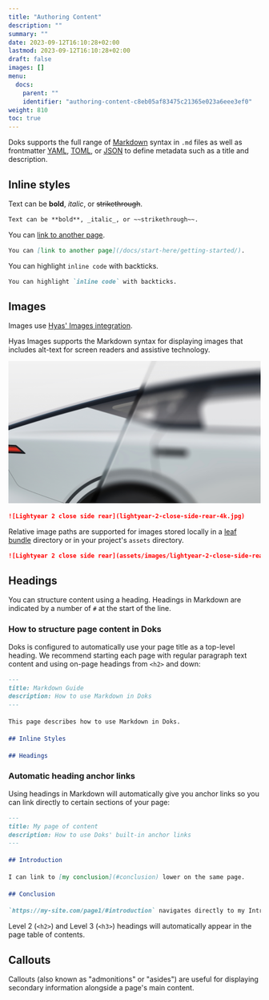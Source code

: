 ```yaml
---
title: "Authoring Content"
description: ""
summary: ""
date: 2023-09-12T16:10:28+02:00
lastmod: 2023-09-12T16:10:28+02:00
draft: false
images: []
menu:
  docs:
    parent: ""
    identifier: "authoring-content-c8eb05af83475c21365e023a6eee3ef0"
weight: 810
toc: true
---
```


Doks supports the full range of [Markdown](https://daringfireball.net/projects/markdown/) syntax in `.md` files as well as frontmatter [YAML](https://yaml.org/spec/1.2.2/), [TOML](https://toml.io/en/), or [JSON](https://www.json.org/json-en.html) to define metadata such as a title and description.

## Inline styles

Text can be **bold**, _italic_, or ~~strikethrough~~.

```md
Text can be **bold**, _italic_, or ~~strikethrough~~.
```

You can [link to another page](/docs/start-here/getting-started/).

```md
You can [link to another page](/docs/start-here/getting-started/).
```

You can highlight `inline code` with backticks.

```md
You can highlight `inline code` with backticks.
```

## Images

Images use [Hyas' Images integration](https://docs.gethyas.com/guides/integrations-guide/images/).

Hyas Images supports the Markdown syntax for displaying images that includes alt-text for screen readers and assistive technology.

![Lightyear 2 close side rear](lightyear-2-close-side-rear-4k.jpg)

```md
![Lightyear 2 close side rear](lightyear-2-close-side-rear-4k.jpg)
```

Relative image paths are supported for images stored locally in a [leaf bundle](https://gohugo.io/content-management/page-bundles/#leaf-bundles) directory or in your project's `assets` directory.

```md
![Lightyear 2 close side rear](assets/images/lightyear-2-close-side-rear-4k.jpg)
```

## Headings

You can structure content using a heading. Headings in Markdown are indicated by a number of `#` at the start of the line.

### How to structure page content in Doks

Doks is configured to automatically use your page title as a top-level heading. We recommend starting each page with regular paragraph text content and using on-page headings from `<h2>` and down:

```md
---
title: Markdown Guide
description: How to use Markdown in Doks
---

This page describes how to use Markdown in Doks.

## Inline Styles

## Headings
```

### Automatic heading anchor links

Using headings in Markdown will automatically give you anchor links so you can link directly to certain sections of your page:

```md
---
title: My page of content
description: How to use Doks' built-in anchor links
---

## Introduction

I can link to [my conclusion](#conclusion) lower on the same page.

## Conclusion

`https://my-site.com/page1/#introduction` navigates directly to my Introduction.

```

Level 2 (`<h2>`) and Level 3 (`<h3>`) headings will automatically appear in the page table of contents.

## Callouts

Callouts (also known as "admonitions" or "asides") are useful for displaying secondary information alongside a page's main content.
